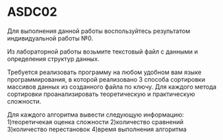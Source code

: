 # ASDC02
Для выполнения данной работы воспользуйтесь результатом индивидуальной работы №0.

Из лабораторной работы возьмите текстовый файл с данными и определения структур данных.

Требуется реализовать программу на любом удобном вам языке программирования, в которой реализовано 3 способа сортировки массивов данных из созданного файла по ключу. Для каждого метода сортировки проанализировать теоретическую и практическую сложности.

Для каждого алгоритма вывести следующую информацию: 1)теоретичекая оценка сложности 2)количество сравнений 3)количество перестановок 4)время выполнения алгоритма
